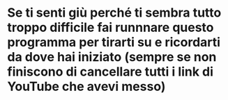 # Se ti senti giù perché ti sembra tutto troppo difficile fai runnnare questo programma per tirarti su e ricordarti da dove hai iniziato (sempre se non finiscono di cancellare tutti i link di YouTube che avevi messo)
